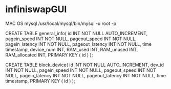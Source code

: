 # infiniswapGUI
MAC OS mysql
/usr/local/mysql/bin/mysql -u root -p

CREATE TABLE general_info(
    id INT NOT NULL AUTO_INCREMENT,
    pagein_speed INT NOT NULL,
    pageout_speed INT NOT NULL,
    pagein_latency INT NOT NULL,
    pageout_latency INT NOT NULL,
    time timestamp,
    device_num INT,
    RAM_used INT,
    RAM_unused INT,
    RAM_allocated INT,
    PRIMARY KEY ( id )
    );


CREATE TABLE block_device(  id INT NOT NULL AUTO_INCREMENT, dev_id INT NOT NULL, 
pagein_speed INT NOT NULL, pageout_speed INT NOT NULL, pagein_latency INT NOT NULL,
pageout_latency INT NOT NULL, time timestamp, PRIMARY KEY ( id ) );
